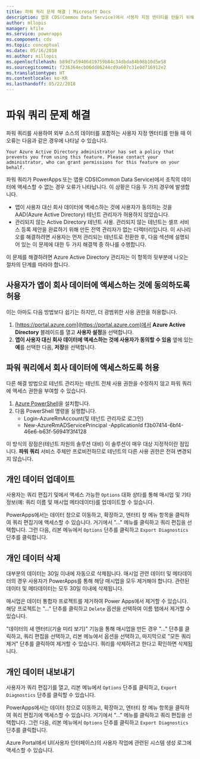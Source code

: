 ```yaml
---
title: 파워 쿼리 문제 해결 | Microsoft Docs
description: 앱용 CDS(Common Data Service)에서 사용자 지정 엔터티를 만들기 위해 파워 쿼리 사용과 관련된 문제를 해결합니다.
author: mllopis
manager: kfile
ms.service: powerapps
ms.component: cds
ms.topic: conceptual
ms.date: 05/16/2018
ms.author: millopis
ms.openlocfilehash: b89d7a59406d19759b84c34dbda84b98b10d5e58
ms.sourcegitcommit: f236364ecb06dd86244cd9a607c31e0d716912e2
ms.translationtype: HT
ms.contentlocale: ko-KR
ms.lasthandoff: 05/22/2018
---
```

# <a name="troubleshooting-power-query"></a>파워 쿼리 문제 해결
파워 쿼리를 사용하여 외부 소스의 데이터를 포함하는 사용자 지정 엔터티를 만들 때 이 오류는 다음과 같은 경우에 나타날 수 있습니다.

`Your Azure Active Directory administrator has set a policy that prevents you from using this feature. Please contact your administrator, who can grant permissions for this feature on your behalf.`

파워 쿼리가 PowerApps 또는 앱용 CDS(Common Data Service)에서 조직의 데이터에 액세스할 수 없는 경우 오류가 나타납니다. 이 상황은 다음 두 가지 경우에 발생합니다.

* 앱이 사용자 대신 회사 데이터에 액세스하는 것에 사용자가 동의하는 것을 AAD(Azure Active Directory) 테넌트 관리자가 허용하지 않았습니다.
* 관리되지 않는 Active Directory 테넌트 사용. 관리되지 않는 테넌트는 셀프 서비스 등록 제안을 완료하기 위해 만든 전역 관리자가 없는 디렉터리입니다. 이 시나리오를 해결하려면 사용자는 먼저 관리되는 테넌트로 전환한 후, 다음 섹션에 설명되어 있는 이 문제에 대한 두 가지 해결책 중 하나를 수행합니다.

이 문제를 해결하려면 Azure Active Directory 관리자는 이 항목의 뒷부분에 나오는 절차의 단계를 따라야 합니다.

## <a name="allow-users-to-consent-to-apps-that-access-company-data"></a>사용자가 앱이 회사 데이터에 액세스하는 것에 동의하도록 허용
이는 아마도 다음 방법보다 쉽기는 하지만, 더 광범위한 사용 권한을 허용합니다.

1. [https://portal.azure.com](https://portal.azure.com)에서 **Azure Active Directory** 블레이드를 열고 **사용자 설정**을 선택합니다.
2. **앱이 사용자 대신 회사 데이터에 액세스하는 것에 사용자가 동의할 수 있음** 옆에 있는 **예**를 선택한 다음, **저장**을 선택합니다.

## <a name="allow-power-query-to-access-company-data"></a>파워 쿼리에서 회사 데이터에 액세스하도록 허용
다른 해결 방법으로 테넌트 관리자는 테넌트 전체 사용 권한을 수정하지 않고 파워 쿼리에 액세스 권한을 부여할 수 있습니다.

1. [Azure PowerShell](https://docs.microsoft.com/powershell/azure/install-azurerm-ps)을 설치합니다.
2. 다음 PowerShell 명령을 실행합니다.
   * Login-AzureRmAccount(및 테넌트 관리자로 로그인)
   * New-AzureRmADServicePrincipal -ApplicationId f3b07414-6bf4-46e6-b63f-56941f3f4128

이 방식의 장점은(테넌트 차원의 솔루션 대비) 이 솔루션이 매우 대상 지정적이란 점입니다. **파워 쿼리** 서비스 주체만 프로비전하므로 테넌트의 다른 사용 권한은 전혀 변경되지 않습니다.

## <a name="updating-personal-data"></a>개인 데이터 업데이트

사용자는 쿼리 편집기 및에서 액세스 가능한 `Options` 대화 상타를 통해 매시업 및 기타 정보(예: 쿼리 이름 및 매시업 메타데이터)를 업데이트할 수 있습니다.

PowerApps에서는 데이터 창으로 이동하고, 확장하고, 엔터티 창 메뉴 항목을 클릭하여 쿼리 편집기에 액세스할 수 있습니다. 거기에서 "..." 메뉴를 클릭하고 쿼리 편집을 선택합니다. 그런 다음, 리본 메뉴에서 `Options` 단추를 클릭하고 `Export Diagnostics` 단추를 클릭합니다.


## <a name="deleting-personal-data"></a>개인 데이터 삭제

대부분의 데이터는 30일 이내에 자동으로 삭제됩니다. 매시업 관련 데이터 및 메타데이터의 경우 사용자가 PowerApps를 통해 해당 매시업을 모두 제거해야 합니다. 관련된 데이터 및 메타데이터는 모두 30일 이내에 삭제됩니다.

매시업은 데이터 통합자 프로젝트를 제거하여 Power Apps에서 제거할 수 있습니다. 해당 프로젝트는 "..." 단추를 클릭하고 `Delete` 옵션을 선택하여 이름 탭에서 제거할 수 있습니다.

"데이터의 새 엔터티(기술 미리 보기)" 기능을 통해 매시업을 만든 경우 "..." 단추를 클릭하고, 쿼리 편집을 선택하고, 리본 메뉴에서 옵션을 선택하고, 마지막으로 "모든 쿼리 제거" 단추를 클릭하여 제거할 수 있습니다. 쿼리를 삭제하려고 한다고 확인하면 삭제됩니다.


## <a name="exporting-personal-data"></a>개인 데이터 내보내기

사용자가 쿼리 편집기를 열고, 리본 메뉴에서 `Options` 단추를 클릭하고, `Export Diagnostics` 단추를 클릭할 수 있습니다.

PowerApps에서는 데이터 창으로 이동하고, 확장하고, 엔터티 창 메뉴 항목을 클릭하여 쿼리 편집기에 액세스할 수 있습니다. 거기에서 "..." 메뉴를 클릭하고 쿼리 편집을 선택합니다. 그런 다음, 리본 메뉴에서 `Options` 단추를 클릭하고 `Export Diagnostics` 단추를 클릭합니다.

Azure Portal에서 UI(사용자 인터페이스)의 사용자 작업에 관련된 시스템 생성 로그에 액세스할 수 있습니다.


